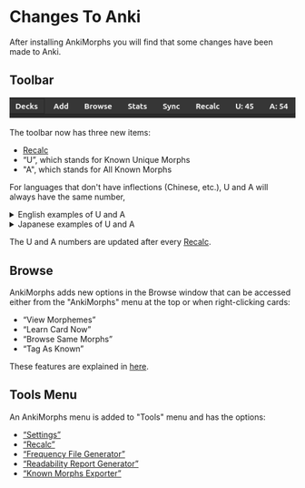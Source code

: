 # Changes To Anki

After installing AnkiMorphs you will find that some changes have been made to Anki.

## Toolbar

![toolbar.png](../../img/toolbar.png)

The toolbar now has three new items:
- [Recalc](../usage/recalc.md)
- “U”, which stands for Known Unique Morphs
- "A", which stands for All Known Morphs

For languages that don't have inflections (Chinese, etc.), U and A will always have the same number, 


<details>
  <summary style="display:list-item">English examples of U and A</summary>


<blockquote>

**Each column in the table contains variations of the same morph.**

Knowing the morph in the highlighted cell below would give you U: 1 and A: 1
<div class='morph-variation'>
<table>
    <colgroup>
    <col>
    <col>
    <col>
  </colgroup>
<tr>
    <td>go</td>
    <td>break</td>
    <td>read</td>
    <td>walk</td>
</tr>
<tr>
    <td>went</td>
    <td>broke</td>
    <td>read</td>
    <td>walked</td>
</tr>
<tr>
    <td>going</td>
    <td class="morph-variation-selected_cell">breaking</td>
    <td>reading</td>
    <td>walking</td>
</tr>
<tr>
    <td>gone</td>
    <td>broken</td>
    <td>read</td>
    <td>walked</td>
</tr>
</table>
</div>

Knowing the morphs in the highlighted cells below would give you U: 1 and A: 2

<div class='morph-variation'>
<table>
    <colgroup>
    <col>
    <col>
    <col>
  </colgroup>
<tr>
    <td>go</td>
    <td class="morph-variation-selected_cell">break</td>
    <td>read</td>
    <td>walk</td>
</tr>
<tr>
    <td>went</td>
    <td>broke</td>
    <td>read</td>
    <td>walked</td>
</tr>
<tr>
    <td>going</td>
    <td class="morph-variation-selected_cell">breaking</td>
    <td>reading</td>
    <td>walking</td>
</tr>
<tr>
    <td>gone</td>
    <td>broken</td>
    <td>read</td>
    <td>walked</td>
</tr>
</table>
</div>

Knowing the morphs in the highlighted cells below would give you U: 2 and A: 3

<div class='morph-variation'>
<table>
    <colgroup>
    <col>
    <col>
    <col>
  </colgroup>
<tr>
    <td>go</td>
    <td class="morph-variation-selected_cell">break</td>
    <td>read</td>
    <td>walk</td>
</tr>
<tr>
    <td>went</td>
    <td>broke</td>
    <td>read</td>
    <td class="morph-variation-selected_cell">walked</td>
</tr>
<tr>
    <td>going</td>
    <td class="morph-variation-selected_cell">breaking</td>
    <td>reading</td>
    <td>walking</td>
</tr>
<tr>
    <td>gone</td>
    <td>broken</td>
    <td>read</td>
    <td>walked</td>
</tr>
</table>
</div>

<br>
</blockquote>
</details>


<details>
  <summary style="display:list-item"> Japanese examples of U and A</summary>


<blockquote>

**Each column in the table contains variations of the same morph.**

Knowing the morph in the highlighted cell below would give you U: 1 and A: 1
<div class='morph-variation'>
<table>
    <colgroup>
    <col>
    <col>
    <col>
  </colgroup>
<tr>
    <td>ない</td>
    <td>物</td>
    <td>奴</td>
    <td>出</td>
</tr>
<tr>
    <td>ねぇ</td>
    <td>もの</td>
    <td>やつ</td>
    <td>出る</td>
</tr>
<tr>
    <td>ね</td>
    <td class="morph-variation-selected_cell">もん</td>
    <td>ヤツ</td>
    <td>出よう</td>
</tr>
</table>
</div>

Knowing the morphs in the highlighted cells below would give you U: 1 and A: 2

<div class='morph-variation'>
<table>
    <colgroup>
    <col>
    <col>
    <col>
  </colgroup>
<tr>
    <td>ない</td>
    <td class="morph-variation-selected_cell">物</td>
    <td>奴</td>
    <td>出</td>
</tr>
<tr>
    <td>ねぇ</td>
    <td>もの</td>
    <td>やつ</td>
    <td>出る</td>
</tr>
<tr>
    <td>ね</td>
    <td class="morph-variation-selected_cell">もん</td>
    <td>ヤツ</td>
    <td>出よう</td>
</tr>
</table>
</div>

Knowing the morphs in the highlighted cells below would give you U: 2 and A: 3

<div class='morph-variation'>
<table>
    <colgroup>
    <col>
    <col>
    <col>
  </colgroup>
<tr>
    <td>ない</td>
    <td class="morph-variation-selected_cell">物</td>
    <td>奴</td>
    <td>出</td>
</tr>
<tr>
    <td>ねぇ</td>
    <td>もの</td>
    <td>やつ</td>
    <td class="morph-variation-selected_cell">出る</td>
</tr>
<tr>
    <td>ね</td>
    <td class="morph-variation-selected_cell">もん</td>
    <td>ヤツ</td>
    <td>出よう</td>
</tr>
</table>
</div>
<br>
</blockquote>
</details>



The U and A numbers are updated after every [Recalc](../usage/recalc.md).

## Browse

AnkiMorphs adds new options in the Browse window that can be accessed either from the "AnkiMorphs" menu at the top or when
right-clicking cards:

* “View Morphemes”
* “Learn Card Now”
* “Browse Same Morphs”
* “Tag As Known”

These features are explained in [here](../usage/browser.md).

## Tools Menu

An AnkiMorphs menu is added to "Tools" menu and has the options:

* [“Settings”](../setup/settings.md)
* [“Recalc”](../usage/recalc.md)
* [“Frequency File Generator”](../usage/generators/frequency-file-generator.md)
* [“Readability Report Generator”](../usage/generators/readability-report-generator.md)
* [“Known Morphs Exporter”](../usage/known-morphs-exporter.md)
